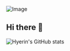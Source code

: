 ![Image](https://github.com/user-attachments/assets/4e786921-affc-450b-a0a9-c6705a985a5c)
## Hi there 👋
![Hyerin's GitHub stats](https://github-readme-stats.vercel.app/api?username=meowdevhyerin&show_icons=true&theme=neon)
<!--
**meowdevhyerin/meowdevhyerin** is a ✨ _special_ ✨ repository because its `README.md` (this file) appears on your GitHub profile.

Here are some ideas to get you started:

- 🔭 I’m currently working on ...
- 🌱 I’m currently learning ...
- 👯 I’m looking to collaborate on ...
- 🤔 I’m looking for help with ...
- 💬 Ask me about ...
- 📫 How to reach me: ...
- 😄 Pronouns: ...
- ⚡ Fun fact: ...
-->
